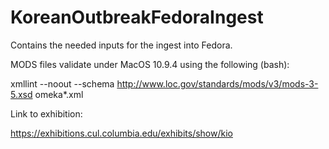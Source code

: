 KoreanOutbreakFedoraIngest
==========================

Contains the needed inputs for the ingest into Fedora.

MODS files validate under MacOS 10.9.4 using the following (bash):

xmllint --noout --schema http://www.loc.gov/standards/mods/v3/mods-3-5.xsd omeka*.xml

Link to exhibition:

https://exhibitions.cul.columbia.edu/exhibits/show/kio